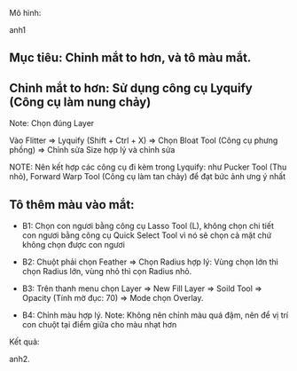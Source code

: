 Mô hình: 

anh1

## Mục tiêu: Chỉnh mắt to hơn, và tô màu mắt. 

## Chỉnh mắt to hơn: Sử dụng công cụ Lyquify (Công cụ làm nung chảy)

Note: Chọn đúng Layer

Vào Flitter => Lyquify (Shift + Ctrl + X) => Chọn Bloat Tool (Công cụ phưng phồng) => Chỉnh sửa Size hợp lý và chỉnh sửa

NOTE: Nên kết hợp các công cụ đi kèm trong Lyquify: như Pucker Tool (Thu nhỏ), Forward Warp Tool (Công cụ làm tan chảy) để đạt bức ảnh ưng ý nhất

## Tô thêm màu vào mắt: 

- B1: Chọn con ngươi bằng công cụ Lasso Tool (L), không chọn chi tiết con ngươi bằng công cụ Quick Select Tool vì nó sẽ chọn cả mặt chứ không chọn được con ngươi

- B2: Chuột phải chọn Feather => Chọn Radius hợp lý: Vùng chọn lớn thì chọn Radius lớn, vùng nhỏ thì cọn Radius nhỏ. 

- B3: Trên thanh menu chọn Layer => New Fill Layer => Soild Tool => Opacity (Tính mờ đục: 70) => Mode chọn Overlay. 

- B4: Chỉnh màu hợp lý. Note: Không nên chỉnh màu quá đậm, nên để vị trí con chuột tại điểm giữa cho màu nhạt hơn

Kết quả: 

anh2. 
